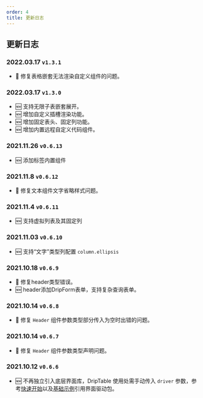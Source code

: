 ```yaml
---
order: 4
title: 更新日志
---
```


## 更新日志

### 2022.03.17 `v1.3.1`

* 🐞 修复表格嵌套无法渲染自定义组件的问题。

### 2022.03.17 `v1.3.0`

* 🆕 支持无限子表嵌套展开。
* 🆕 增加自定义插槽渲染功能。
* 🆕 增加固定表头、固定列功能。
* 🆕 增加内置远程自定义代码组件。

### 2021.11.26 `v0.6.13`

* 🆕 添加标签内置组件

### 2021.11.8 `v0.6.12`

* 🐞 修复文本组件文字省略样式问题。

### 2021.11.4 `v0.6.11`

* 🆕 支持虚拟列表及其固定列

### 2021.11.03 `v0.6.10`

* 🆕 支持“文字”类型列配置 `column.ellipsis`

### 2021.10.18 `v0.6.9`

* 🐞 修复header类型错误。
* 🆕 header添加DripForm表单，支持复杂查询表单。

### 2021.10.14 `v0.6.8`

* 🐞 修复 `Header` 组件参数类型部分传入为空时出错的问题。

### 2021.10.14 `v0.6.7`

* 🐞 修复 `Header` 组件参数类型声明问题。

### 2021.10.12 `v0.6.6`

* 🆕 不再独立引入底层界面库，DripTable 使用处需手动传入 `driver` 参数，参考[快速开始](/drip-table/guide/fast-start#安装)以及[基础示例](/drip-table/guide/basic-demo)引用界面驱动包。
